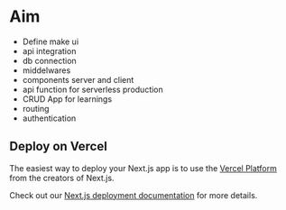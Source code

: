 # Aim

- Define make ui
- api integration
- db connection
- middelwares
- components server and client
- api function for serverless production
- CRUD App for learnings
- routing
- authentication

## Deploy on Vercel

The easiest way to deploy your Next.js app is to use the [Vercel Platform](https://vercel.com/new?utm_medium=default-template&filter=next.js&utm_source=create-next-app&utm_campaign=create-next-app-readme) from the creators of Next.js.

Check out our [Next.js deployment documentation](https://nextjs.org/docs/deployment) for more details.
